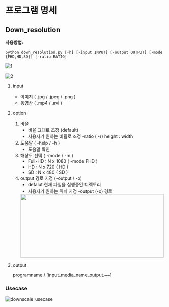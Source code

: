 
# 프로그램 명세

## Down_resolution

**사용방법:** 
```
python down_resolution.py [-h] [-input INPUT] [-output OUTPUT] [-mode {FHD,HD,SD}] [-ratio RATIO]
```

![1](https://github.com/coolho1129/Metaverse-Background-Research/assets/111948424/e4c6e515-4a04-470a-b86c-89d8510195f0)

![2](https://github.com/coolho1129/Metaverse-Background-Research/assets/111948424/0ff83f0f-6d54-40bd-b49f-d799c0773445)


1. input
    - 이미지 ( .jpg / .jpeg / .png )
    - 동영상 ( .mp4 / .avi )
2. option
    1. 비율
        - 비율 그대로 조정 (default)
        - 사용자가 원하는 비율로 조정 -ratio ( -r) height : width
    2. 도움말 ( -help / -h )
        - 도움말 확인
    3. 해상도 선택 ( -mode / -m )
        - Full-HD : N x 1080 ( -mode FHD )
        - HD : N x 720 ( HD )
        - SD : N x 480 ( SD )
    4. output 경로 지정 (-output / -o)
        - defalut 현재 파일을 실행중인 디렉토리
        - 사용자가 원하는 위치 지정 -output (-o) 경로
       <img src="https://github.com/coolho1129/Metaverse-Background-Research/assets/111948424/1eae0fec-19f2-434f-8fe9-aeab8f8226ee" width="450" height="200">


3. output

    programname / [input_media_name_output.~~]

### Usecase

![downscale_usecase](https://github.com/coolho1129/Metaverse-Background-Research/assets/111948424/aeab0615-7251-44e3-95ba-25d62230945f)

